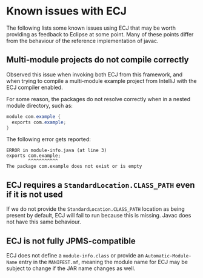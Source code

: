 # Known issues with ECJ

The following lists some known issues using ECJ that may be worth
providing as feedback to Eclipse at some point. Many of these points
differ from the behaviour of the reference implementation of javac.

## Multi-module projects do not compile correctly

Observed this issue when invoking both ECJ from this framework, and
when trying to compile a multi-module example project from IntelliJ
with the ECJ compiler enabled.

For some reason, the packages do not resolve correctly when in a
nested module directory, such as:

```java
module com.example {
  exports com.example;
}
```

The following error gets reported:

```
ERROR in module-info.java (at line 3)
exports com.example;
        ^^^^^^^^^^^
The package com.example does not exist or is empty
```

## ECJ requires a `StandardLocation.CLASS_PATH` even if it is not used

If we do not provide the `StandardLocation.CLASS_PATH` location as being present
by default, ECJ will fail to run because this is missing. Javac does not have this
same behaviour.

## ECJ is not fully JPMS-compatible

ECJ does not define a `module-info.class` or provide an `Automatic-Module-Name` entry in the
`MANIFEST.mf`, meaning the module name for ECJ may be subject to change if the JAR name changes
as well.
